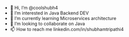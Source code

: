 - 👋 Hi, I’m @coolshubh4
- 👀 I’m interested in Java Backend DEV
- 🌱 I’m currently learning Microservices architecture
- 💞️ I’m looking to collaborate on Java
- 📫 How to reach me linkedin.com/in/shubhamtripathi4

<!---
coolshubh4/coolshubh4 is a ✨ special ✨ repository because its `README.md` (this file) appears on your GitHub profile.
You can click the Preview link to take a look at your changes.
--->
